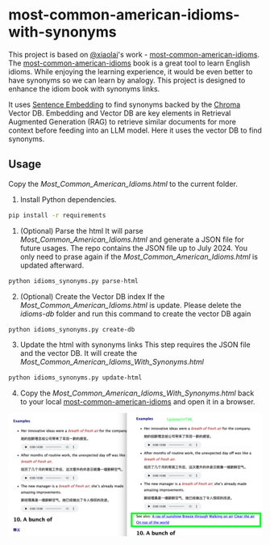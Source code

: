 # most-common-american-idioms-with-synonyms

This project is based on [@xiaolai](https://github.com/xiaolai)'s work -  [most-common-american-idioms](https://github.com/xiaolai/most-common-american-idioms). The [most-common-american-idioms](https://github.com/xiaolai/most-common-american-idioms) book is a great tool to learn English idioms. While enjoying the learning experience, it would be even better to have synonyms so we can learn by analogy. This project is designed to enhance the idiom book with synonyms links. 

It uses [Sentence Embedding](https://en.wikipedia.org/wiki/Sentence_embedding) to find synonyms backed by the [Chroma](https://docs.trychroma.com/) Vector DB. Embedding and Vector DB are key elements in Retrieval Augmented Generation (RAG) to retrieve similar documents for more context before feeding into an LLM model. Here it  uses the vector DB to find synonyms. 


## Usage

Copy the *Most_Common_American_Idioms.html* to the current folder. 

1. Install Python dependencies. 
```bash
pip install -r requirements
```

1. (Optional) Parse the html
It will parse *Most_Common_American_Idioms.html* and generate a JSON file for future usages. The repo contains the JSON file up to July 2024. You only need to prase again if the *Most_Common_American_Idioms.html* is updated afterward. 
```bash
python idioms_synonyms.py parse-html
```

2. (Optional) Create the Vector DB index
If the *Most_Common_American_Idioms.html* is update. Please delete the *idioms-db* folder and run this command to create the vector DB again
```bash
python idioms_synonyms.py create-db
```

3. Update the html with synonyms links
This step requires the JSON file and the vector DB. It will create the *Most_Common_American_Idioms_With_Synonyms.html*
```bash
python idioms_synonyms.py update-html
```

4. Copy the *Most_Common_American_Idioms_With_Synonyms.html* back to your local [most-common-american-idioms](https://github.com/xiaolai/most-common-american-idioms) and open it in a browser. 

<p align="center">
  <img src="images/before-after.png">
</p>